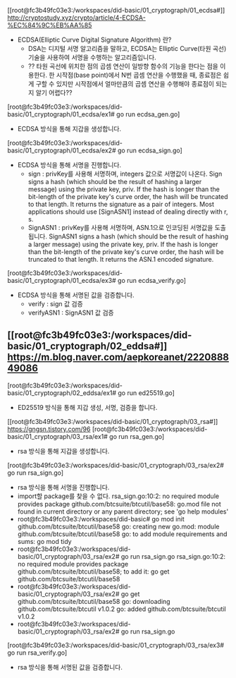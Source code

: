 [[root@fc3b49fc03e3:/workspaces/did-basic/01_cryptograph/01_ecdsa#]]
http://cryptostudy.xyz/crypto/article/4-ECDSA-%EC%84%9C%EB%AA%85
- ECDSA(Elliptic Curve Digital Signature Algorithm) 란?
    - DSA는 디지털 서명 알고리즘을 말하고, ECDSA는 Elliptic Curve(타원 곡선) 기술을 사용하여 
    서명을 수행하는 알고리즘입니다.
    - ?? 타원 곡선에 위치한 점의 곱셈 연산이 일방향 함수의 기능을 한다는 점을 이용한다.
    한 시작점(base point)에서 N번 곱셈 연산을 수행했을 때, 종료점은 쉽게 구할 수 있지만
    시작점에서 얼마만큼의 곱셈 연산을 수행해야 종료점이 되는지 알기 어렵다??

[root@fc3b49fc03e3:/workspaces/did-basic/01_cryptograph/01_ecdsa/ex1# go run ecdsa_gen.go]
- ECDSA 방식을 통해 지갑을 생성합니다.

[root@fc3b49fc03e3:/workspaces/did-basic/01_cryptograph/01_ecdsa/ex2# go run ecdsa_sign.go]
- ECDSA 방식을 통해 서명을 진행합니다.
    - sign : privKey를 사용해 서명하며, integers 값으로 서명값이 나온다.
    Sign signs a hash (which should be the result of hashing a larger message) using the private key, priv. If the hash is longer than the bit-length of the private key's curve order, the hash will be truncated to that length. It returns the signature as a pair of integers. Most applications should use [SignASN1] instead of dealing directly with r, s.
    - SignASN1 : privKey를 사용해 서명하며, ASN.1으로 인코딩된 서명값을 도출됩니다.
    SignASN1 signs a hash (which should be the result of hashing a larger message) using the private key, priv. If the hash is longer than the bit-length of the private key's curve order, the hash will be truncated to that length. It returns the ASN.1 encoded signature.

[root@fc3b49fc03e3:/workspaces/did-basic/01_cryptograph/01_ecdsa/ex3# go run ecdsa_verify.go]
- ECDSA 방식을 통해 서명된 값을 검증합니다.
    - verify : sign 값 검증
    - verifyASN1 : SignASN1 값 검증


[[root@fc3b49fc03e3:/workspaces/did-basic/01_cryptograph/02_eddsa#]]
https://m.blog.naver.com/aepkoreanet/222088849086
- 
[root@fc3b49fc03e3:/workspaces/did-basic/01_cryptograph/02_eddsa/ex1# go run ed25519.go]
- ED25519 방식을 통해 지갑 생성, 서명, 검증을 합니다.

[[root@fc3b49fc03e3:/workspaces/did-basic/01_cryptograph/03_rsa#]]
https://gngsn.tistory.com/96
[root@fc3b49fc03e3:/workspaces/did-basic/01_cryptograph/03_rsa/ex1# go run rsa_gen.go]
- rsa 방식을 통해 지갑을 생성합니다.

[root@fc3b49fc03e3:/workspaces/did-basic/01_cryptograph/03_rsa/ex2# go run rsa_sign.go]
- rsa 방식을 통해 서명을 진행합니다.
- import할 package를 찾을 수 없다.
    rsa_sign.go:10:2: no required module provides package github.com/btcsuite/btcutil/base58: go.mod file not found in current directory or any parent directory; see 'go help modules'
- root@fc3b49fc03e3:/workspaces/did-basic# go mod init github.com/btcsuite/btcutil/base58
    go: creating new go.mod: module github.com/btcsuite/btcutil/base58
    go: to add module requirements and sums:
        go mod tidy
- root@fc3b49fc03e3:/workspaces/did-basic/01_cryptograph/03_rsa/ex2# go run rsa_sign.go 
    rsa_sign.go:10:2: no required module provides package github.com/btcsuite/btcutil/base58; to add it:
        go get github.com/btcsuite/btcutil/base58
- root@fc3b49fc03e3:/workspaces/did-basic/01_cryptograph/03_rsa/ex2# go get github.com/btcsuite/btcutil/base58
    go: downloading github.com/btcsuite/btcutil v1.0.2
    go: added github.com/btcsuite/btcutil v1.0.2
- root@fc3b49fc03e3:/workspaces/did-basic/01_cryptograph/03_rsa/ex2# go run rsa_sign.go

[root@fc3b49fc03e3:/workspaces/did-basic/01_cryptograph/03_rsa/ex3# go run rsa_verify.go]
- rsa 방식을 통해 서명된 값을 검증합니다.